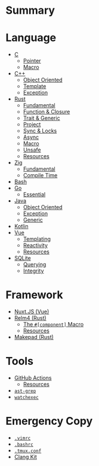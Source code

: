 # Summary

# Language

- [C](./lang/c/index.md)
  - [Pointer](./lang/c/pointer.md)
  - [Macro]()
- [C++](./lang/cpp/index.md)
  - [Object Oriented](./lang/cpp/object-oriented.md)
  - [Template](./lang/cpp/template.md)
  - [Exception](./lang/cpp/exception.md)
- [Rust](./lang/rust/index.md)
  - [Fundamental](./lang/rust/fundamental.md)
  - [Function & Closure](./lang/rust/function.md)
  - [Trait & Generic](./lang/rust/trait.md)
  - [Project]()
  - [Sync & Locks](./lang/rust/sync.md)
  - [Async](./lang/rust/async.md)
  - [Macro]()
  - [Unsafe]()
  - [Resources](./lang/rust/resources.md)
- [Zig](./lang/zig/index.md)
  - [Fundamental](./lang/zig/fundamental.md)
  - [Compile Time]()
- [Bash](./lang/bash/index.md)
- [Go](./lang/go/index.md)
  - [Essential](./lang/go/essential.md)
- [Java](./lang/java/index.md)
  - [Object Oriented](./lang/java/object-oriented.md)
  - [Exception](./lang/java/exception.md)
  - [Generic](./lang/java/generic.md)
- [Kotlin](./lang/kotlin/index.md)
- [Vue](./lang/vue/index.md)
  - [Templating]()
  - [Reactivity]()
  - [Resources](./lang/vue/resources.md)
- [SQLite](./lang/sqlite/index.md)
  - [Querying](./lang/sqlite/querying.md)
  - [Integrity](./lang/sqlite/integrity.md)

# Framework

- [Nuxt.JS (Vue)](./fwork/nuxt/index.md)
- [Relm4 (Rust)](./fwork/relm4/index.md)
  - [The `#[component]` Macro](./fwork/relm4/component-macro.md)
  - [Resources](./fwork/relm4/resources.md)
- [Makepad (Rust)](./fwork/makepad/index.md)

# Tools

- [GitHub Actions]()
  - [Resources](./tool/gh-actions/resources.md)
- [`ast-grep`](./tool/sg.md)
- [`watchexec`](./tool/watchexec.md)

# Emergency Copy

- [`.vimrc`](./copy/dot-vimrc.md)
- [`.bashrc`](./copy/dot-bashrc.md)
- [`.tmux.conf`](./copy/dot-tmux-conf.md)
- [Clang Kit](./copy/clang-kit.md)
